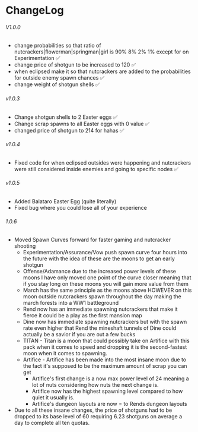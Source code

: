 # ChangeLog

###### V1.0.0

- change probabilities so that ratio of nutcrackers|flowerman|springman|girl is 90% 8% 2% 1% except for on Experimentation ✅
- change price of shotgun to be increased to 120 ✅
- when eclipsed make it so that nutcrackers are added to the probabilities for outside enemy spawn chances ✅
- change weight of shotgun shells ✅

###### v1.0.3

- Change shotgun shells to 2 Easter eggs ✅
- Change scrap spawns to all Easter eggs with 0 value ✅
- changed price of shotgun to 214 for hahas ✅

###### v1.0.4 

- Fixed code for when eclipsed outsides were happening and nutcrackers were still considered inside enemies and going to specific nodes ✅

###### v1.0.5

- Added Balataro Easter Egg (quite literally)
- Fixed bug where you could lose all of your experience

###### 1.0.6

- Moved Spawn Curves forward for faster gaming and nutcracker shooting 
  - Experimentation/Assurance/Vow push spawn curve four hours into the future with the idea of these are the moons to get an early shotgun
  - Offense/Adamance due to the increased power levels of these moons I have only moved one point of the curve closer meaning that if you stay long on these moons you will gain more value from them
  - March has the same principle as the moons above HOWEVER on this moon outside nutcrackers spawn throughout the day making the march forests into a WW1 battleground
  - Rend now has an immediate spawning nutcrackers that make it fierce it could be a play as the first mansion map
  - Dine now has immediate spawning nutcrackers but with the spawn rate even higher that Rend the mineshaft tunnels of Dine could actually be a savior if you are out a few bucks
  - TITAN - Titan is a moon that could possibly take on Artifice with this pack when it comes to speed and dropping it is the second-fastest moon when it comes to spawning.
  - Artifice - Artifice has been made into the most insane moon due to the fact it's supposed to be the maximum amount of scrap you can get
    - Artifice's first change is a now max power level of 24 meaning a lot of nuts considering how nuts the next change is.
    - Artifice now has the highest spawning level compared to how quiet it usually is.
    - Artifice's dungeon layouts are now = to Rends dungeon layouts
- Due to all these insane changes, the price of shotguns had to be dropped to its base level of 60 requiring 6.23 shotguns on average a day to complete all ten quotas.